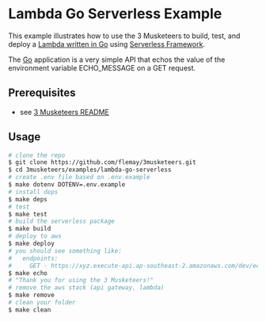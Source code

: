 # Lambda Go Serverless Example

This example illustrates how to use the 3 Musketeers to build, test, and deploy a [Lambda written in Go](https://github.com/aws/aws-lambda-go) using [Serverless Framework](https://serverless.com).

The [Go](https://golang.org) application is a very simple API that echos the value of the environment variable ECHO_MESSAGE on a GET request.

## Prerequisites

- see [3 Musketeers README](https://github.com/flemay/3musketeers/blob/master/README.md)

## Usage

```bash
# clone the repo
$ git clone https://github.com/flemay/3musketeers.git
$ cd 3musketeers/examples/lambda-go-serverless
# create .env file based on .env.example
$ make dotenv DOTENV=.env.example
# install deps
$ make deps
# test
$ make test
# build the serverless package
$ make build
# deploy to aws
$ make deploy
# you should see something like:
#   endpoints:
#     GET - https://xyz.execute-api.ap-southeast-2.amazonaws.com/dev/echo
$ make echo
# "Thank you for using the 3 Musketeers!"
# remove the aws stack (api gateway, lambda)
$ make remove
# clean your folder
$ make clean
```